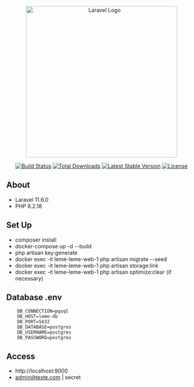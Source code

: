 <p align="center"><a href="https://laravel.com" target="_blank"><img src="https://raw.githubusercontent.com/laravel/art/master/logo-lockup/5%20SVG/2%20CMYK/1%20Full%20Color/laravel-logolockup-cmyk-red.svg" width="400" alt="Laravel Logo"></a></p>

<p align="center">
<a href="https://github.com/laravel/framework/actions"><img src="https://github.com/laravel/framework/workflows/tests/badge.svg" alt="Build Status"></a>
<a href="https://packagist.org/packages/laravel/framework"><img src="https://img.shields.io/packagist/dt/laravel/framework" alt="Total Downloads"></a>
<a href="https://packagist.org/packages/laravel/framework"><img src="https://img.shields.io/packagist/v/laravel/framework" alt="Latest Stable Version"></a>
<a href="https://packagist.org/packages/laravel/framework"><img src="https://img.shields.io/packagist/l/laravel/framework" alt="License"></a>
</p>

## About

- Laravel 11.6.0
- PHP 8.2.18

## Set Up

- composer install
- docker-compose up -d --build
- php artisan key:generate
- docker exec -it leme-leme-web-1 php artisan migrate --seed
- docker exec -it leme-leme-web-1 php artisan storage:link
- docker exec -it leme-leme-web-1 php artisan optimize:clear (if necessary)

## Database .env
```shell
    DB_CONNECTION=pgsql
    DB_HOST=leme-db
    DB_PORT=5432
    DB_DATABASE=postgres
    DB_USERNAME=postgres
    DB_PASSWORD=postgres
```    

## Access
- http://localhost:9000
- admin@teste.com | secret